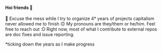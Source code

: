 #### Hoi friends 💙
:construction: Excuse the mess while I try to organize 4* years of projects capitalism never allowed me to finish 🙃 My pronouns are they/them or he/him. Feel free to reach out :D Right now, most of what I contribute to external repos are doc fixes and issue reporting.

*ticking down the years as I make progress
